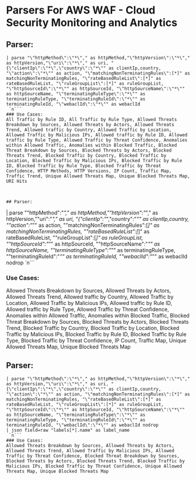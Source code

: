 # Parsers For AWS WAF - Cloud Security Monitoring and Analytics

## Parser:
```
| parse "\"httpMethod\":\"*\"," as httpMethod,"\"httpVersion\":\"*\"," as httpVersion,"\"uri\":\"*\"," as uri, "{\"clientIp\":\"*\",\"country\":\"*\"" as clientIp,country, "\"action\":\"*\"" as action, "\"matchingNonTerminatingRules\":[*]" as matchingNonTerminatingRules, "\"rateBasedRuleList\":[*]" as rateBasedRuleList, "\"ruleGroupList\":[*]" as ruleGroupList, "\"httpSourceId\":\"*\"" as httpSourceId, "\"httpSourceName\":\"*\"" as httpSourceName, "\"terminatingRuleType\":\"*\"" as terminatingRuleType, "\"terminatingRuleId\":\"*\"" as terminatingRuleId, "\"webaclId\":\"*\"" as webaclId
 `n```
### Use Cases:
All Traffic by Rule ID, All Traffic by Rule Type, Allowed Threats Breakdown by Sources, Allowed Threats by Actors, Allowed Threats Trend, Allowed traffic by Country, Allowed Traffic by Location, Allowed Traffic by Malicious IPs, Allowed traffic by Rule ID, Allowed traffic by Rule Type, Allowed Traffic by Threat Confidence, Anomalies within Allowed Traffic, Anomalies within Blocked Traffic, Blocked Threat Breakdown by Sources, Blocked Threats by Actors, Blocked Threats Trend, Blocked Traffic by Country, Blocked Traffic by Location, Blocked Traffic by Malicious IPs, Blocked Traffic by Rule ID, Blocked Traffic by Rule Type, Blocked Traffic by Threat Confidence, HTTP Methods, HTTP Versions, IP Count, Traffic Map, Traffic Trend, Unique Allowed Threats Map, Unique Blocked Threats Map, URI Hits



## Parser:
```
| parse "\"httpMethod\":\"*\"," as httpMethod,"\"httpVersion\":\"*\"," as httpVersion,"\"uri\":\"*\"," as uri, "{\"clientIp\":\"*\",\"country\":\"*\"" as clientIp,country, "\"action\":\"*\"" as action, "\"matchingNonTerminatingRules\":[*]" as matchingNonTerminatingRules, "\"rateBasedRuleList\":[*]" as rateBasedRuleList, "\"ruleGroupList\":[*]" as ruleGroupList, "\"httpSourceId\":\"*\"" as httpSourceId, "\"httpSourceName\":\"*\"" as httpSourceName, "\"terminatingRuleType\":\"*\"" as terminatingRuleType, "\"terminatingRuleId\":\"*\"" as terminatingRuleId, "\"webaclId\":\"*\"" as webaclId nodrop
 `n```
### Use Cases:
Allowed Threats Breakdown by Sources, Allowed Threats by Actors, Allowed Threats Trend, Allowed traffic by Country, Allowed Traffic by Location, Allowed Traffic by Malicious IPs, Allowed traffic by Rule ID, Allowed traffic by Rule Type, Allowed Traffic by Threat Confidence, Anomalies within Allowed Traffic, Anomalies within Blocked Traffic, Blocked Threat Breakdown by Sources, Blocked Threats by Actors, Blocked Threats Trend, Blocked Traffic by Country, Blocked Traffic by Location, Blocked Traffic by Malicious IPs, Blocked Traffic by Rule ID, Blocked Traffic by Rule Type, Blocked Traffic by Threat Confidence, IP Count, Traffic Map, Unique Allowed Threats Map, Unique Blocked Threats Map



## Parser:
```
| parse "\"httpMethod\":\"*\"," as httpMethod,"\"httpVersion\":\"*\"," as httpVersion,"\"uri\":\"*\"," as uri, "{\"clientIp\":\"*\",\"country\":\"*\"" as clientIp,country, "\"action\":\"*\"" as action, "\"matchingNonTerminatingRules\":[*]" as matchingNonTerminatingRules, "\"rateBasedRuleList\":[*]" as rateBasedRuleList, "\"ruleGroupList\":[*]" as ruleGroupList, "\"httpSourceId\":\"*\"" as httpSourceId, "\"httpSourceName\":\"*\"" as httpSourceName, "\"terminatingRuleType\":\"*\"" as terminatingRuleType, "\"terminatingRuleId\":\"*\"" as terminatingRuleId, "\"webaclId\":\"*\"" as webaclId nodrop
| json field=raw "labels[*].name" as label_name 
 `n```
### Use Cases:
Allowed Threats Breakdown by Sources, Allowed Threats by Actors, Allowed Threats Trend, Allowed Traffic by Malicious IPs, Allowed Traffic by Threat Confidence, Blocked Threat Breakdown by Sources, Blocked Threats by Actors, Blocked Threats Trend, Blocked Traffic by Malicious IPs, Blocked Traffic by Threat Confidence, Unique Allowed Threats Map, Unique Blocked Threats Map


